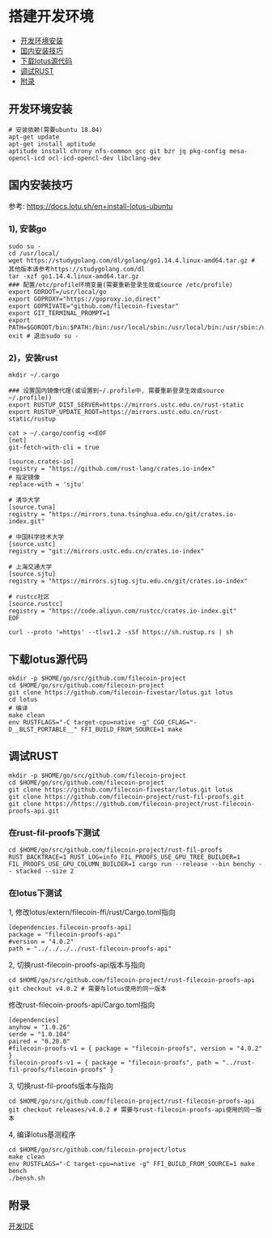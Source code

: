 # 搭建开发环境

- [开发环境安装](#开发环境安装)
- [国内安装技巧](#国内安装技巧)
- [下载lotus源代码](#下载lotus源代码)
- [调试RUST](#调试RUST)
- [附录](#附录)

## 开发环境安装
```shell
# 安装依赖(需要ubuntu 18.04)
apt-get update
apt-get install aptitude
aptitude install chrony nfs-common gcc git bzr jq pkg-config mesa-opencl-icd ocl-icd-opencl-dev libclang-dev
```

## 国内安装技巧 
参考: https://docs.lotu.sh/en+install-lotus-ubuntu

### 1), 安装go
```shell
sudo su -
cd /usr/local/
wget https://studygolang.com/dl/golang/go1.14.4.linux-amd64.tar.gz # 其他版本请参考https://studygolang.com/dl
tar -xzf go1.14.4.linux-amd64.tar.gz
### 配置/etc/profile环境变量(需要重新登录生效或source /etc/profile)
export GOROOT=/usr/local/go
export GOPROXY="https://goproxy.io,direct"
export GOPRIVATE="github.com/filecoin-fivestar"
export GIT_TERMINAL_PROMPT=1
export PATH=$GOROOT/bin:$PATH:/bin:/usr/local/sbin:/usr/local/bin:/usr/sbin:/usr/bin:/sbin:/bin:/usr/games:/usr/local/games:/snap/bin
exit # 退出sudo su -
```

### 2)，安装rust
```shell
mkdir ~/.cargo

### 设置国内镜像代理(或设置到~/.profile中, 需要重新登录生效或source ~/.profile))
export RUSTUP_DIST_SERVER=https://mirrors.ustc.edu.cn/rust-static
export RUSTUP_UPDATE_ROOT=https://mirrors.ustc.edu.cn/rust-static/rustup

cat > ~/.cargo/config <<EOF
[net]
git-fetch-with-cli = true

[source.crates-io]
registry = "https://github.com/rust-lang/crates.io-index"
# 指定镜像
replace-with = 'sjtu'

# 清华大学
[source.tuna]
registry = "https://mirrors.tuna.tsinghua.edu.cn/git/crates.io-index.git"

# 中国科学技术大学
[source.ustc]
registry = "git://mirrors.ustc.edu.cn/crates.io-index"

# 上海交通大学
[source.sjtu]
registry = "https://mirrors.sjtug.sjtu.edu.cn/git/crates.io-index"

# rustcc社区
[source.rustcc]
registry = "https://code.aliyun.com/rustcc/crates.io-index.git"
EOF

curl --proto '=https' --tlsv1.2 -sSf https://sh.rustup.rs | sh
```

## 下载lotus源代码
```shell
mkdir -p $HOME/go/src/github.com/filecoin-project
cd $HOME/go/src/github.com/filecoin-project
git clone https://github.com/filecoin-fivestar/lotus.git lotus
cd lotus
# 编译
make clean
env RUSTFLAGS="-C target-cpu=native -g" CGO_CFLAG="-D__BLST_PORTABLE__" FFI_BUILD_FROM_SOURCE=1 make
```

## 调试RUST
```shell
mkdir -p $HOME/go/src/github.com/filecoin-project
cd $HOME/go/src/github.com/filecoin-project
git clone https://github.com/filecoin-fivestar/lotus.git lotus
git clone https://github.com/filecoin-project/rust-fil-proofs.git
git clone https://https://github.com/filecoin-project/rust-filecoin-proofs-api.git
```
### 在rust-fil-proofs下测试
``` 
cd $HOME/go/src/github.com/filecoin-project/rust-fil-proofs
RUST_BACKTRACE=1 RUST_LOG=info FIL_PROOFS_USE_GPU_TREE_BUILDER=1 FIL_PROOFS_USE_GPU_COLUMN_BUILDER=1 cargo run --release --bin benchy -- stacked --size 2
```
### 在lotus下测试
1, 修改lotus/extern/filecoin-ffi/rust/Cargo.toml指向
```
[dependencies.filecoin-proofs-api]
package = "filecoin-proofs-api"
#version = "4.0.2"
path = "../../../../rust-filecoin-proofs-api"
```

2, 切换rust-filecoin-proofs-api版本与指向
```shell
cd $HOME/go/src/github.com/filecoin-project/rust-filecoin-proofs-api
git checkout v4.0.2 # 需要与lotus使用的同一版本
```

修改rust-filecoin-proofs-api/Cargo.toml指向
```
[dependencies]
anyhow = "1.0.26"
serde = "1.0.104"
paired = "0.20.0"
#filecoin-proofs-v1 = { package = "filecoin-proofs", version = "4.0.2" }
filecoin-proofs-v1 = { package = "filecoin-proofs", path = "../rust-fil-proofs/filecoin-proofs" }
```

3, 切换rust-fil-proofs版本与指向
```shell
cd $HOME/go/src/github.com/filecoin-project/rust-filecoin-proofs-api
git checkout releases/v4.0.2 # 需要与rust-filecoin-proofs-api使用的同一版本
```

4, 编译lotus基测程序
```shell
cd $HOME/go/src/github.com/filecoin-project/lotus
make clean
env RUSTFLAGS="-C target-cpu=native -g" FFI_BUILD_FROM_SOURCE=1 make bench
./bensh.sh
```

## 附录

[开发IDE](https://github.com/filecoin-fivestar/ide)
